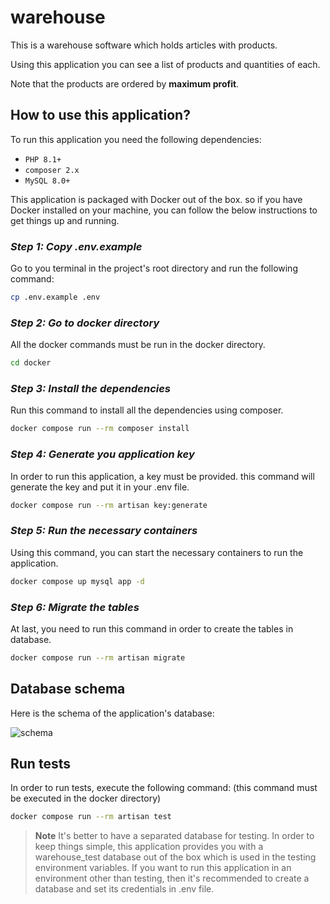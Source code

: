 # warehouse
This is a warehouse software which holds articles with products.

Using this application you can see a list of products and quantities of each.

Note that the products are ordered by **maximum profit**.

## How to use this application?
To run this application you need the following dependencies:

- `PHP 8.1+`
- `composer 2.x`
- `MySQL 8.0+`

This application is packaged with Docker out of the box. so if you have Docker installed on your machine, you can follow the below instructions to get things up and running.
### *Step 1: Copy .env.example*

Go to you terminal in the project's root directory and run the following command:

``` bash
cp .env.example .env
```

### *Step 2: Go to docker directory*

All the docker commands must be run in the docker directory.

``` bash
cd docker
```

### *Step 3: Install the dependencies*

Run this command to install all the dependencies using composer.

``` bash
docker compose run --rm composer install
```

### *Step 4: Generate you application key*

In order to run this application, a key must be provided. this command will generate the key and put it in your .env file.

``` bash
docker compose run --rm artisan key:generate
```

### *Step 5: Run the necessary containers*

Using this command, you can start the necessary containers to run the application.

``` bash
docker compose up mysql app -d
```

### *Step 6: Migrate the tables*

At last, you need to run this command in order to create the tables in database.

``` bash
docker compose run --rm artisan migrate
```


## Database schema
Here is the schema of the application's database:

![schema](https://user-images.githubusercontent.com/56073296/196355417-b8c347ec-064c-43f8-ab67-5f2ebfd70475.png)

## Run tests

In order to run tests, execute the following command: (this command must be executed in the docker directory)

``` bash
docker compose run --rm artisan test
```

> **Note**
> It's better to have a separated database for testing.
> In order to keep things simple, this application provides you with a warehouse_test database out of the box which is used in the testing environment variables.
> If you want to run this application in an environment other than testing, then it's recommended to create a database and set its credentials in .env file.


